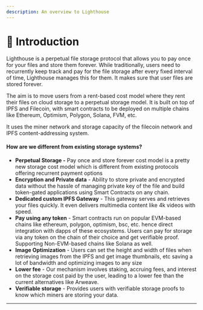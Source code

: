 ```yaml
---
description: An overview to Lighthouse
---
```


# 👋 Introduction

Lighthouse is a perpetual file storage protocol that allows you to pay once for your files and store them forever. While traditionally, users need to recurrently keep track and pay for the file storage after every fixed interval of time, Lighthouse manages this for them. It makes sure that user files are stored forever.

The aim is to move users from a rent-based cost model where they rent their files on cloud storage to a perpetual storage model. It is built on top of IPFS and Filecoin, with smart contracts to be deployed on multiple chains like Ethereum, Optimism, Polygon, Solana, FVM, etc.

It uses the miner network and storage capacity of the filecoin network and IPFS content-addressing system.

#### How are we different from existing storage systems? <a href="#docs-internal-guid-b71b2036-7fff-9a19-aed9-151d92819f81" id="docs-internal-guid-b71b2036-7fff-9a19-aed9-151d92819f81"></a>

* **Perpetual Storage -** Pay once and store forever cost model is a pretty new storage cost model which is different from existing protocols offering recurrent payment options
* **Encryption and Private data** - Ability to store private and encrypted data without the hassle of managing private key of the file and build token-gated applications using Smart Contracts on any chain.
* **Dedicated custom IPFS Gateway** - This gateway serves and retrieves your files quickly. It even delivers multimedia content like 4k videos with speed.
* **Pay using any token** - Smart contracts run on popular EVM-based chains like ethereum, polygon, optimism, bsc, etc. hence direct integration with dapps of these ecosystems. Users can pay for storage via any token on the chain of their choice and get verifiable proof. Supporting Non-EVM-based chains like Solana as well.
* **Image Optimization** - Users can set the height and width of files when retrieving images from the IPFS and get image thumbnails, etc saving a lot of bandwidth and optimizing images to any size
* **Lower fee** - Our mechanism involves staking, accruing fees, and interest on the storage cost paid by the user, leading to a lower fee than the current alternatives like Arweave.
* **Verifiable storage** - Provides users with verifiable storage proofs to know which miners are storing your data.

****
